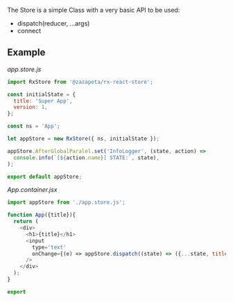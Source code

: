 The Store is a simple Class with a very basic API to be used: 
 * dispatch(reducer, ...args)
 * connect
 
## Example

_app.store.js_
```js
import RxStore from '@zazapeta/rx-react-store';

const initialState = {
  title: 'Super App',
  version: 1,
};

const ns = 'App';

let appStore = new RxStore({ ns, initialState });

appStore.AfterGlobalParalel.set('InfoLogger', (state, action) =>
  console.info(`[${action.name}] STATE:`, state),
);

export default appStore;
```

_App.container.jsx_
```js
import appStore from './app.store.js';

function App({title}){
  return (
    <div>
      <h1>{title}</h1>
      <input 
        type='text'
        onChange={(e) => appStore.dispatch((state) => ({...state, title:e.target.value})}
      />
    </div>
  );
}

export 

```